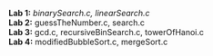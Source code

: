 <b>Lab 1:</b>
  <i>binarySearch.c, linearSearch.c</i>
  <br/>
<b>Lab 2:</b>
  guessTheNumber.c, search.c
  <br/>
<b>Lab 3:</b>
  gcd.c, recursiveBinSearch.c, towerOfHanoi.c
  <br/>
<b>Lab 4:</b>
  modifiedBubbleSort.c, mergeSort.c
  
